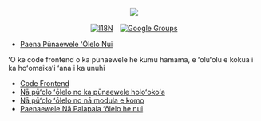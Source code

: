 <p align="center"><a href="https://wac.tax"><img src="https://cdn.jsdelivr.net/gh/wactax/img/logo.svg"/></a></p><p align="center"><a href="https://github.com/wactax/wac.tax/blob/main/doc/README.md#readme"><img alt="I18N" src="https://cdn.jsdelivr.net/gh/wactax/img/t.svg"/></a>　<a href="https://groups.google.com/u/2/g/wactax"><img alt="Google Groups" src="https://cdn.jsdelivr.net/gh/wactax/img/g-groups.svg"/></a></p>

* [Paena Pūnaewele ʻŌlelo Nui](https://github.com/xxai-doc)

ʻO ke code frontend o ka pūnaewele he kumu hāmama, e ʻoluʻolu e kōkua i ka hoʻomaikaʻi ʻana i ka unuhi

* [Code Frontend](https://github.com/xxai-art/web)
* [Nā pūʻolo ʻōlelo no ka pūnaewele holoʻokoʻa](https://github.com/xxai-art/web/tree/main/i18n)
* [Nā pūʻolo ʻōlelo no nā modula e komo](https://github.com/wacpkg/user/tree/main/ui.i18n)
* [Paenaewele Nā Palapala ʻōlelo he nui](https://github.com/xxai-doc)
